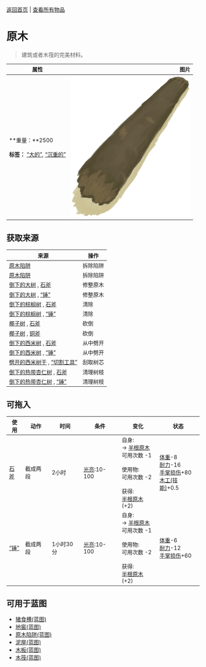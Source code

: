 [返回首页](index.md)   |  [查看所有物品](object.md)
# 原木  
> 建筑或者木筏的完美材料。  
  
  属性  |   图片   
 ----  |  ----:   
 **重量：**2500<br><br>**标签：**	[“大的”](tag_Large.md), [“沉重的”](tag_Heavy.md)  |  ![](Sprite/Log.png)   
  
## 获取来源  
来源  |  操作  
----  |  ----  
[原木陷阱](LogTrap.md)  |  拆除陷阱  
[原木陷阱](LogTrapTriggered.md)  |  拆除陷阱  
[倒下的大树](LargeTreeFelled.md) , [石斧](StoneAxe.md)  |  修整原木  
[倒下的大树](LargeTreeFelled.md) , [“锤”](tag_Axe.md)  |  修整原木  
[倒下的棕榈树](PalmTreeFelled.md) , [石斧](StoneAxe.md)  |  清除  
[倒下的棕榈树](PalmTreeFelled.md) , [“锤”](tag_Axe.md)  |  清除  
[椰子树](PalmTree_IH.md) , [石斧](StoneAxe.md)  |  砍倒  
[椰子树](PalmTree_IH.md) , [铜斧](AxeCopper.md)  |  砍倒  
[倒下的西米树](SagoPalmFelled.md) , [石斧](StoneAxe.md)  |  从中劈开  
[倒下的西米树](SagoPalmFelled.md) , [“锤”](tag_Axe.md)  |  从中劈开  
[劈开的西米树干](SagoSplitLog.md) , [“切割工具”](tag_Cutter.md)  |  刮取树芯  
[倒下的热带杏仁树](TropicalAlmondTreeFelled.md) , [石斧](StoneAxe.md)  |  清理树枝  
[倒下的热带杏仁树](TropicalAlmondTreeFelled.md) , [“锤”](tag_Axe.md)  |  清理树枝  
## 可拖入  
使用  |  动作  |  时间  |  条件  |  变化  |  状态  
----  |  ----  |  ----  |  ----  |  ----  |  ----  
[石斧](StoneAxe.md)  |  截成两段  |  2小时  |  [光亮](Light.md):10-100  |  自身:<br>→ [半根原木](HalfLog.md)<br>可用次数  -1<br><br>使用物:<br>可用次数  -2<br><br>获得:<br>[半根原木](HalfLog.md)(+2)<br>  |  [体重](Weight.md)-8<br>[耐力](Stamina.md)-16<br>[手掌损伤](HandDamage.md)+80<br>[木工(技能)](Skill_Woodworking.md)+0.5  
[“锤”](tag_Axe.md)  |  截成两段  |  1小时30分  |  [光亮](Light.md):10-100  |  自身:<br>→ [半根原木](HalfLog.md)<br>可用次数  -1<br><br>使用物:<br>可用次数  -2<br><br>获得:<br>[半根原木](HalfLog.md)(+2)<br>  |  [体重](Weight.md)-6<br>[耐力](Stamina.md)-12<br>[手掌损伤](HandDamage.md)+60  
## 可用于蓝图  
- [猪食槽(蓝图)](Bp_BoarFeeder.md)  
- [地窖(蓝图)](Bp_Cellar.md)  
- [原木陷阱(蓝图)](Bp_LogTrap.md)  
- [泥屋(蓝图)](Bp_MudHut.md)  
- [木板(蓝图)](Bp_Planks.md)  
- [木筏(蓝图)](Bp_Raft.md)  
  
  
